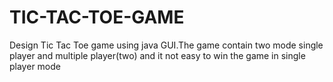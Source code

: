 # TIC-TAC-TOE-GAME 
Design Tic Tac Toe game using java GUI.The game contain two mode single player and multiple player(two) and it not easy to win the game in single player mode 
